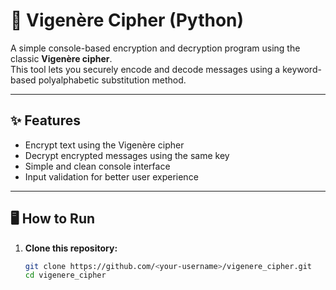 # 🔐 Vigenère Cipher (Python)

A simple console-based encryption and decryption program using the classic **Vigenère cipher**.  
This tool lets you securely encode and decode messages using a keyword-based polyalphabetic substitution method.

---

## ✨ Features

- Encrypt text using the Vigenère cipher
- Decrypt encrypted messages using the same key
- Simple and clean console interface
- Input validation for better user experience

---

## 🖥️ How to Run

1. **Clone this repository:**
   ```bash
   git clone https://github.com/<your-username>/vigenere_cipher.git
   cd vigenere_cipher
